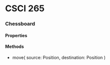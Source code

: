 # CSCI 265

### Chessboard
#### Properties

#### Methods
- move( source: Position, destination: Position )
    
